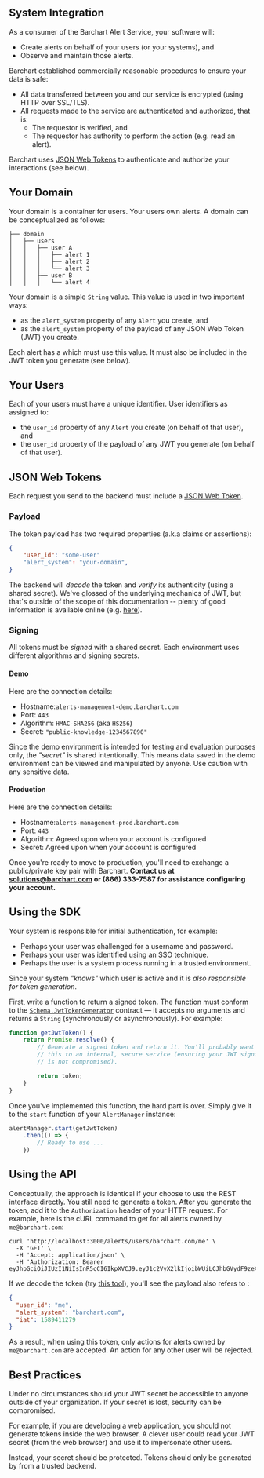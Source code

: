## System Integration

As a consumer of the Barchart Alert Service, your software will:

* Create alerts on behalf of your users (or your systems), and
* Observe and maintain those alerts.

Barchart established commercially reasonable procedures to ensure your data is safe:

* All data transferred between you and our service is encrypted (using HTTP over SSL/TLS).
* All requests made to the service are authenticated and authorized, that is:
  * The requestor is verified, and
  * The requestor has authority to perform the action (e.g. read an alert).

Barchart uses [JSON Web Tokens](https://en.wikipedia.org/wiki/JSON_Web_Token) to authenticate and authorize your interactions (see below).

## Your Domain

Your domain is a container for users. Your users own alerts. A domain can be conceptualized as follows:

```text
├── domain
│   ├── users
│   │   ├── user A
│   │   │   ├── alert 1
│   │   │   ├── alert 2
│   │   │   └── alert 3
│   │   ├── user B
│   │   │   └── alert 4
```

Your domain is a simple ```String``` value. This value is used in two important ways:

* as the ```alert_system``` property of any ```Alert``` you create, and
* as the ```alert_system``` property of the payload of any JSON Web Token (JWT) you create.

Each alert has a  which must use this value. It must also be included in the JWT token you generate (see below).

## Your Users

Each of your users must have a unique identifier. User identifiers as assigned to:

* the ```user_id``` property of any ```Alert``` you create (on behalf of that user), and
* the ```user_id``` property of the payload of any JWT you generate (on behalf of that user).

## JSON Web Tokens

Each request you send to the backend must include a [JSON Web Token](https://en.wikipedia.org/wiki/JSON_Web_Token).

### Payload

The token payload has two required properties (a.k.a claims or assertions):

```json
{
	"user_id": "some-user"
	"alert_system": "your-domain",
}
```

The backend will _decode_ the token and _verify_ its authenticity (using a shared secret). We've glossed of the underlying mechanics of JWT, but that's outside of the scope of this documentation -- plenty of good information is available online (e.g. [here](https://jwt.io/introduction/)).

### Signing

All tokens must be _signed_ with a shared secret. Each environment uses different algorithms and signing secrets.

#### Demo

Here are the connection details:

* Hostname:```alerts-management-demo.barchart.com```
* Port: ```443```
* Algorithm: ```HMAC-SHA256``` (aka ```HS256```)
* Secret: ```"public-knowledge-1234567890"```

Since the demo environment is intended for testing and evaluation purposes only, the _"secret"_ is shared intentionally. This means data saved in the demo environment can be viewed and manipulated by anyone. Use caution with any sensitive data.

#### Production

Here are the connection details:

* Hostname:```alerts-management-prod.barchart.com```
* Port: ```443```
* Algorithm: Agreed upon when your account is configured
* Secret: Agreed upon when your account is configured

Once you're ready to move to production, you'll need to exchange a public/private key pair with Barchart. **Contact us at solutions@barchart.com or (866) 333-7587 for assistance configuring your account.**

## Using the SDK

Your system is responsible for initial authentication, for example:

* Perhaps your user was challenged for a username and password.
* Perhaps your user was identified using an SSO technique.
* Perhaps the user is a system process running in a trusted environment.

Since your system _"knows"_ which user is active and it is _also responsible for token generation_.

First, write a function to return a signed token. The function must conform to the [```Schema.JwtTokenGenerator```](/content/sdk/lib-security?id=callbacksjwttokengenerator) contract — it accepts no arguments and returns a ```String``` (synchronously or asynchronously). For example:

```js
function getJwtToken() {
	return Promise.resolve() {
		// Generate a signed token and return it. You'll probably want to defer
		// this to an internal, secure service (ensuring your JWT signing secret
		// is not compromised).

		return token;
	}
}
```

Once you've implemented this function, the hard part is over. Simply give it to the ```start``` function of your ```AlertManager``` instance:

```js
alertManager.start(getJwtToken)
	.then(() => {
		// Ready to use ...
	})
```

## Using the API

Conceptually, the approach is identical if your choose to use the REST interface directly. You still need to generate a token. After you generate the token, add it to the ```Authorization``` header of your HTTP request. For example, here is the cURL command to get for all alerts owned by ```me@barchart.com```:

```shell
curl 'http://localhost:3000/alerts/users/barchart.com/me' \
  -X 'GET' \
  -H 'Accept: application/json' \
  -H 'Authorization: Bearer eyJhbGciOiJIUzI1NiIsInR5cCI6IkpXVCJ9.eyJ1c2VyX2lkIjoibWUiLCJhbGVydF9zeXN0ZW0iOiJiYXJjaGFydC5jb20iLCJpYXQiOjE1ODk0MTEyNzl9.SxyC8s_CKhPyzcNmM_h_TRMiNSx3YstKGmAb2IOWqgM'
```

If we decode the token (try [this tool](https://jwt.io/)), you'll see the payload also refers to :

```json
{
  "user_id": "me",
  "alert_system": "barchart.com",
  "iat": 1589411279
}
```

As a result, when using this token, only actions for alerts owned by ```me@barchart.com``` are accepted. An action for any other user will be rejected.

## Best Practices

Under no circumstances should your JWT secret be accessible to anyone outside of your organization. If your secret is lost, security can be compromised.

For example, if you are developing a web application, you should not generate tokens inside the web browser. A clever user could read your JWT secret (from the web browser) and use it to impersonate other users.

Instead, your secret should be protected. Tokens should only be generated by from a trusted backend.

